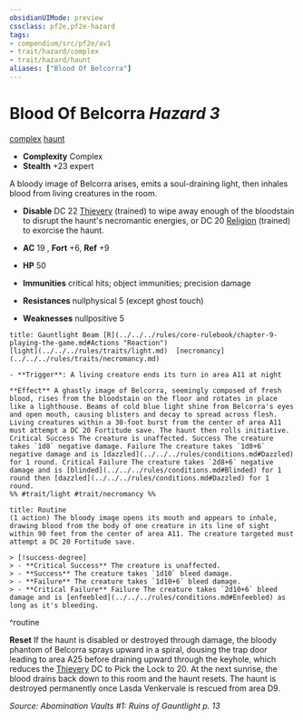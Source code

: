 ```yaml
---
obsidianUIMode: preview
cssclass: pf2e,pf2e-hazard
tags:
- compendium/src/pf2e/av1
- trait/hazard/complex
- trait/hazard/haunt
aliases: ["Blood Of Belcorra"]
---
```

# Blood Of Belcorra *Hazard 3*  
[complex](complex.md)  [haunt](haunt.md)  

- **Complexity** Complex
- **Stealth** +23 expert  

A bloody image of Belcorra arises, emits a soul-draining light, then inhales blood from living creatures in the room.

- **Disable** DC 22 [Thievery](../../skills.md#Thievery) (trained) to wipe away enough of the bloodstain to disrupt the haunt's necromantic energies, or DC 20 [Religion](../../skills.md#Religion) (trained) to exorcise the haunt.  

- **AC** 19 , **Fort** +6, **Ref** +9
- **HP** 50
- **Immunities** critical hits; object immunities; precision damage
- **Resistances** nullphysical 5 (except ghost touch)
- **Weaknesses** nullpositive 5
     
```ad-embed-ability
title: Gauntlight Beam [R](../../../rules/core-rulebook/chapter-9-playing-the-game.md#Actions "Reaction")
[light](../../../rules/traits/light.md)  [necromancy](../../../rules/traits/necromancy.md)  

- **Trigger**: A living creature ends its turn in area A11 at night

**Effect** A ghastly image of Belcorra, seemingly composed of fresh blood, rises from the bloodstain on the floor and rotates in place like a lighthouse. Beams of cold blue light shine from Belcorra's eyes and open mouth, causing blisters and decay to spread across flesh. Living creatures within a 30-foot burst from the center of area A11 must attempt a DC 20 Fortitude save. The haunt then rolls initiative. Critical Success The creature is unaffected. Success The creature takes `1d8` negative damage. Failure The creature takes `1d8+6` negative damage and is [dazzled](../../../rules/conditions.md#Dazzled) for 1 round. Critical Failure The creature takes `2d8+6` negative damage and is [blinded](../../../rules/conditions.md#Blinded) for 1 round then [dazzled](../../../rules/conditions.md#Dazzled) for 1 round.  
%% #trait/light #trait/necromancy %%
```

```ad-pf2-summary
title: Routine
(1 action) The bloody image opens its mouth and appears to inhale, drawing blood from the body of one creature in its line of sight within 90 feet from the center of area A11. The creature targeted must attempt a DC 20 Fortitude save.

> [!success-degree] 
> - **Critical Success** The creature is unaffected.
> - **Success** The creature takes `1d10` bleed damage.
> - **Failure** The creature takes `1d10+6` bleed damage.
> - **Critical Failure** Failure The creature takes `2d10+6` bleed damage and is [enfeebled](../../../rules/conditions.md#Enfeebled) as long as it's bleeding.
```
^routine

**Reset** If the haunt is disabled or destroyed through damage, the bloody phantom of Belcorra sprays upward in a spiral, dousing the trap door leading to area A25 before draining upward through the keyhole, which reduces the [Thievery](../../skills.md#Thievery) DC to Pick the Lock to 20. At the next sunrise, the blood drains back down to this room and the haunt resets. The haunt is destroyed permanently once Lasda Venkervale is rescued from area D9.  

*Source: Abomination Vaults #1: Ruins of Gauntlight p. 13*
